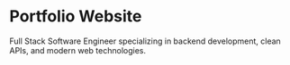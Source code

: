 # Portfolio Website

Full Stack Software Engineer specializing in backend development, clean APIs, and modern web technologies.